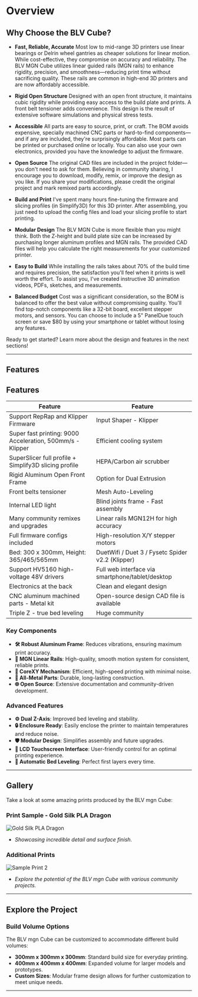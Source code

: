 # Overview

## Why Choose the BLV Cube?

- **Fast, Reliable, Accurate**
  Most low to mid-range 3D printers use linear bearings or Delrin wheel gantries as cheaper solutions for linear motion. While cost-effective, they compromise on accuracy and reliability. The BLV MGN Cube utilizes linear guided rails (MGN rails) to enhance rigidity, precision, and smoothness—reducing print time without sacrificing quality. These rails are common in high-end 3D printers and are now affordably accessible.

- **Rigid Open Structure**
  Designed with an open front structure, it maintains cubic rigidity while providing easy access to the build plate and prints. A front belt tensioner adds convenience. This design is the result of extensive software simulations and physical stress tests.

- **Accessible**
  All parts are easy to source, print, or craft. The BOM avoids expensive, specially machined CNC parts or hard-to-find components—and if any are included, they're surprisingly affordable. Most parts can be printed or purchased online or locally. You can also use your own electronics, provided you have the knowledge to adjust the firmware.

- **Open Source**
  The original CAD files are included in the project folder—you don't need to ask for them. Believing in community sharing, I encourage you to download, modify, remix, or improve the design as you like. If you share your modifications, please credit the original project and mark remixed parts accordingly.

- **Build and Print**
  I've spent many hours fine-tuning the firmware and slicing profiles (in Simplify3D) for this 3D printer. After assembling, you just need to upload the config files and load your slicing profile to start printing.

- **Modular Design**
  The BLV MGN Cube is more flexible than you might think. Both the Z-height and build plate size can be increased by purchasing longer aluminum profiles and MGN rails. The provided CAD files will help you calculate the right measurements for your customized printer.

- **Easy to Build**
  While installing the rails takes about 70% of the build time and requires precision, the satisfaction you'll feel when it prints is well worth the effort. To assist you, I've created instructive 3D animation videos, PDFs, sketches, and measurements.

- **Balanced Budget**
  Cost was a significant consideration, so the BOM is balanced to offer the best value without compromising quality. You'll find top-notch components like a 32-bit board, excellent stepper motors, and sensors. You can choose to include a 5" PanelDue touch screen or save $80 by using your smartphone or tablet without losing any features.

Ready to get started? Learn more about the design and features in the next sections!


---

## Features

## Features

| Feature                                                   | Feature                                                    |
| --------------------------------------------------------- | ---------------------------------------------------------- |
| Support RepRap and Klipper Firmware                       | Input Shaper - Klipper                                     |
| Super fast printing: 9000 Acceleration, 500mm/s - Klipper | Efficient cooling system                                   |
| SuperSlicer full profile + Simplify3D slicing profile     | HEPA/Carbon air scrubber                                   |
| Rigid Aluminum Open Front Frame                           | Option for Dual Extrusion                                  |
| Front belts tensioner                                     | Mesh Auto-Leveling                                         |
| Internal LED light                                        | Blind joints frame - Fast assembly                         |
| Many community remixes and upgrades                       | Linear rails MGN12H for high accuracy                      |
| Full firmware configs included                            | High-resolution X/Y stepper motors                         |
| Bed: 300 x 300mm, Height: 365/465/565mm                   | DuetWifi / Duet 3 / Fysetc Spider v2.2 (Klipper)           |
| Support HV5160 high-voltage 48V drivers                   | Full web interface via smartphone/tablet/desktop           |
| Electronics at the back                                   | Clean and elegant design                                   |
| CNC aluminum machined parts - Metal kit                   | Open-source design CAD file is available                   |
| Triple Z - true bed leveling                              | Huge community                                             |


### Key Components
- **🛠️ Robust Aluminum Frame**: Reduces vibrations, ensuring maximum print accuracy.
- **🚂 MGN Linear Rails**: High-quality, smooth motion system for consistent, reliable prints.
- **🔄 CoreXY Mechanism**: Efficient, high-speed printing with minimal noise.
- **🦾 All-Metal Parts**: Durable, long-lasting construction.
- **🌐 Open Source**: Extensive documentation and community-driven development.

### Advanced Features
- **⚙️ Dual Z-Axis**: Improved bed leveling and stability.
- **🔒 Enclosure Ready**: Easily enclose the printer to maintain temperatures and reduce noise.
- **🛡️ Modular Design**: Simplifies assembly and future upgrades.
- **📱 LCD Touchscreen Interface**: User-friendly control for an optimal printing experience.
- **🔄 Automatic Bed Leveling**: Perfect first layers every time.

---

## Gallery

Take a look at some amazing prints produced by the BLV mgn Cube:

### Print Sample - Gold Silk PLA Dragon
![Gold Silk PLA Dragon](image-link) <!-- Replace 'image-link' with the actual image URL -->
- *Showcasing incredible detail and surface finish.*

### Additional Prints
![Sample Print 2](image-link) <!-- Replace with another image URL -->
- *Explore the potential of the BLV mgn Cube with various community projects.*

---

## Explore the Project

### Build Volume Options
The BLV mgn Cube can be customized to accommodate different build volumes:
- **300mm x 300mm x 300mm**: Standard build size for everyday printing.
- **400mm x 400mm x 400mm**: Expanded volume for larger models and prototypes.
- **Custom Sizes**: Modular frame design allows for further customization to meet unique needs.

---


